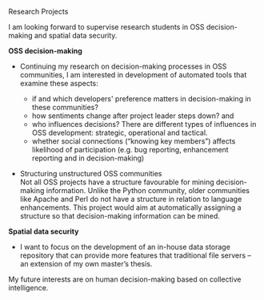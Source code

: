 Research Projects

I am looking forward to supervise research students in OSS decision-making and spatial data security.  

<b>OSS decision-making</b>
- Continuing my research on decision-making processes in OSS communities, I am interested in development of automated tools that examine these aspects: 
   - if and which developers' preference matters in decision-making in these communities? 
   - how sentiments change after project leader steps down? and 
   - who influences decisions? There are different types of influences in OSS development: strategic, operational and tactical. 
   - whether social connections (“knowing key members”) affects likelihood of participation (e.g. bug reporting, enhancement reporting and in decision-making)

-	Structuring unstructured OSS communities <br>
Not all OSS projects have a structure favourable for mining decision-making information. Unlike the Python community, older communities like Apache and Perl do not have a structure in relation to language enhancements. This project would aim at automatically assigning a structure so that decision-making information can be mined.

<b>Spatial data security</b>
- I want to focus on the development of an in-house data storage repository that can provide more features that traditional file servers – an extension of my own master’s thesis. 

My future interests are on human decision-making based on collective intelligence.
